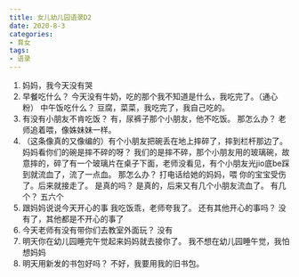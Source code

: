 ```yaml
---
title: 女儿幼儿园语录D2
date: 2020-8-3
categories:
- 育女
tags:
- 语录
---
```

1. 妈妈，我今天没有哭
2. 早餐吃什么？
今天没有牛奶，吃的那个我不知道是什么，我吃完了。（通心粉）
中午饭吃什么？
豆腐，菜菜，我吃完了，我自己吃的。
3. 有没有小朋友不肯吃饭？
有，尿裤子那个小朋友，他不吃饭。
那怎么办？
老师追着喂，像姝妹妹一样。
4. （这条像真的又像编的）有个小朋友把碗丢在地上摔碎了，摔到栏杆那边了。 
妈妈看你们的碗是摔不碎的呀？
我们的是摔不碎，那个小朋友用的玻璃碗，故意摔的，碎了有一个玻璃片在桌子下面，老师没看见，有个小朋友光jio底be踩到就流血了，流了一点血。
那怎么办？
打电话给她的妈妈，喂 你的宝宝受伤了。后来就接走了。
是真的吗？
是真的，后来又有几个小朋友流血了。
有几个？
五六个
5. 跟妈妈说说今天开心的事
我吃饭乖，老师夸我了。
还有其他开心的事吗？
没有了，其他都是不开心的事了
6. 今天老师有没有带你们去教室外面玩？
没有 
7. 明天你在幼儿园睡完午觉起来妈妈就去接你了。
我不想在幼儿园睡午觉，我怕想妈妈
8. 明天用新发的书包好吗？
不好，我要用我的旧书包。
